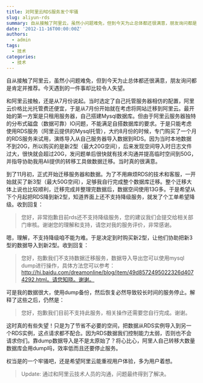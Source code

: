 ```yaml
---
title: 对阿里云RDS服务发个牢骚
slug: aliyun-rds
summary: 自从接触了阿里云，虽然小问题难免，但到今天为止总体都还很满意，朋友询问都是肯定并推荐。今天遇到的一件事却比较令人失望。
date: '2012-11-16T00:00:00Z'
authors:
  - admin
tags:
  - 技术
categories:
  - 技术
---
```


自从接触了阿里云，虽然小问题难免，但到今天为止总体都还很满意，朋友询问都是肯定并推荐。今天遇到的一件事却比较令人失望。

和阿里云接触，还是从7月份说起。当时选定了自己托管服务器相仿的配置，阿里云价格比光托管费还便宜，于是从7月份开始就在考虑将网站迁移到阿里云。最开始的第一方案是只租用服务器，自己搭建Mysql数据库。但由于阿里云服务器独特的分布式磁盘（数据可靠）IO问题，不能满足自搭数据库的要求。于是只能考虑使用RDS服务（阿里云提供的Mysql托管），大约8月份的时候，专门购买了一个月的RDS服务来试用，演练导入从自己服务器导入数据到RDS。因为当时本地数据不到20G，所以购买的是新2型（最大20G空间），后来发现空间导入时日志文件过大，很快就会超过20G，发问题单后很快就有技术沟通并提高临时空间到50G，并指导协助我用Ali提供的转移工具做数据迁移。当时真的很满意。

到了11月初，正式开始迁移服务器和数据。为了不用麻烦RDS的技术和客服，一开始就买了新3型（最大50G空间），足够我自行完成整个数据库迁移。整个迁移大体上说也比较顺利，迁移完成并整理完数据后，数据空间使用13G多。于是希望从下个月起把RDS降到新2型，知道界面上还不支持降级服务，就发了个工单希望降级。收到回复：

<!-- more -->

> 您好，非常抱歉目前rds还不支持降级服务，您的建议我们会提交给相关部门审核。谢谢您的理解和支持，请您对我的服务评价，非常感谢。

嗯，理解，不支持降级咱不能为难。于是决定到时购买新2型，让他们协助把新3型的数据导入到新2型。收到回复：

> 您好，抱歉我们不支持数据迁移服务，数据导入导出您可以使用mysql dump进行操作，具体方法您可以参考：http://hi.baidu.com/dreamonline/blog/item/49d8572495022326d4074292.html。请您知晓。谢谢。

可是我的数据很大，使用dump备份，然后恢复必然导致较长时间的服务停止。解释了这些之后，仍然是：

> 您好，抱歉我们目前不支持此服务，相关操作还需要您自行完成。谢谢。

这时真的有些失望！只是为了节省不必要的空间，把数据从RDS实例导入到另一个RDS实例，这点请求都不配合。因为RDS数据我们控制能力太弱，否则也不会请求你们。靠dump数据导入是不是太原始了？将心比心，阿里人自己转移大数量数据库会用dump吗，效率低而且还要停止服务。

权当是的一个牢骚吧，还是希望阿里云能重视用户体验，多为用户着想。

> Update: 通过和阿里云技术人员的沟通，问题最终得到了解决。

